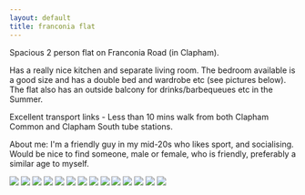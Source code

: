 ```yaml
---
layout: default
title: franconia flat
---
```


Spacious 2 person flat on Franconia Road (in Clapham).

Has a really nice kitchen and separate living room. The bedroom
available is a good size and has a double bed and wardrobe etc (see
pictures below). The flat also has an outside balcony for
drinks/barbequeues etc in the Summer.

Excellent transport links - Less than 10 mins walk from both Clapham
Common and Clapham South tube stations.

About me: I'm a friendly guy in my mid-20s who likes sport, and
socialising. Would be nice to find someone, male or female, who is
friendly, preferably a similar age to myself.

<img src="/img/franconia/image_0.jpeg">
<img src="/img/franconia/image_1.jpeg">
<img src="/img/franconia/image_2.jpeg">
<img src="/img/franconia/image_3.jpeg">
<img src="/img/franconia/image_4.jpeg">
<img src="/img/franconia/image_5.jpeg">
<img src="/img/franconia/image_6.jpeg">
<img src="/img/franconia/image_7.jpeg">
<img src="/img/franconia/image_8.jpeg">
<img src="/img/franconia/image_9.jpeg">
<img src="/img/franconia/image_10.jpeg">
<img src="/img/franconia/image_11.jpeg">
<img src="/img/franconia/image_12.jpeg">
<img src="/img/franconia/image_13.jpeg">

